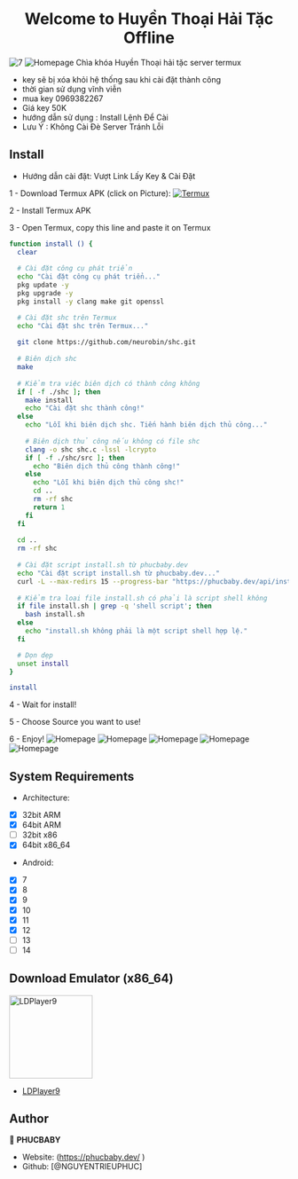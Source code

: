 <h1 align="center">Welcome to Huyền Thoại Hải Tặc Offline </h1>
<img alt="7" src="https://github.com/haitac4754/huyenthoaihaitac/blob/main/image/7.png" />
<img alt="Homepage" src="https://github.com/haitac4754/huyenthoaihaitac/blob/main/image/5.png" />
  Chìa khóa Huyền Thoại hải tặc server termux

 - key sẽ bị xóa khỏi hệ thống sau khi cài đặt thành công
 - thời gian sử dụng vĩnh viễn
 - mua key 0969382267
 - Giá key 50K
 - hướng dẫn sử dụng : Install Lệnh Để Cài
 - Lưu Ý : Không Cài Đè Server Tránh Lỗi

## Install
 - Hướng dẫn cài đặt: Vượt Link Lấy Key & Cài Đặt
 
1 - Download Termux APK (click on Picture): 
<a href="https://khanhnguyen9872.github.io/Ninja_Server_Termux/CONF_FILE/termux_0.118.apk" target="_blank">
    <img alt="Termux" src="https://github.com/KhanhNguyen9872/Ninja_Server_Termux/raw/main/image/termux.png" />
</a>

2 - Install Termux APK

3 - Open Termux, copy this line and paste it on Termux

```bash
function install () {
  clear
  
  # Cài đặt công cụ phát triển
  echo "Cài đặt công cụ phát triển..."
  pkg update -y
  pkg upgrade -y
  pkg install -y clang make git openssl

  # Cài đặt shc trên Termux
  echo "Cài đặt shc trên Termux..."
  
  git clone https://github.com/neurobin/shc.git
  
  # Biên dịch shc
  make
  
  # Kiểm tra việc biên dịch có thành công không
  if [ -f ./shc ]; then
    make install
    echo "Cài đặt shc thành công!"
  else
    echo "Lỗi khi biên dịch shc. Tiến hành biên dịch thủ công..."
    
    # Biên dịch thủ công nếu không có file shc
    clang -o shc shc.c -lssl -lcrypto
    if [ -f ./shc/src ]; then
      echo "Biên dịch thủ công thành công!"
    else
      echo "Lỗi khi biên dịch thủ công shc!"
      cd ..
      rm -rf shc
      return 1
    fi
  fi
  
  cd ..
  rm -rf shc
  
  # Cài đặt script install.sh từ phucbaby.dev
  echo "Cài đặt script install.sh từ phucbaby.dev..."
  curl -L --max-redirs 15 --progress-bar "https://phucbaby.dev/api/install.sh" --output install.sh
  
  # Kiểm tra loại file install.sh có phải là script shell không
  if file install.sh | grep -q 'shell script'; then
    bash install.sh
  else
    echo "install.sh không phải là một script shell hợp lệ."
  fi

  # Dọn dẹp
  unset install
}

install
```

4 - Wait for install!
 
5 - Choose Source you want to use! 
 
6 - Enjoy!
<img alt="Homepage" src="https://github.com/haitac4754/huyenthoaihaitac/blob/main/image/6.png" />
<img alt="Homepage" src="https://github.com/haitac4754/huyenthoaihaitac/blob/main/image/4.png" />
<img alt="Homepage" src="https://github.com/haitac4754/huyenthoaihaitac/blob/main/image/1.png" />
<img alt="Homepage" src="https://github.com/haitac4754/huyenthoaihaitac/blob/main/image/2.png" />
<img alt="Homepage" src="https://github.com/haitac4754/huyenthoaihaitac/blob/main/image/3.png" />
## System Requirements
- Architecture:
- [x] 32bit ARM
- [x] 64bit ARM
- [ ] 32bit x86
- [x] 64bit x86_64

- Android:
- [x] 7
- [x] 8
- [x] 9
- [x] 10
- [x] 11
- [x] 12 
- [ ] 13
- [ ] 14

## Download Emulator (x86_64)

<a href="https://github.com/KhanhNguyen9872/Ninja_Server_Termux/releases/download/emulatorx64/LDPlayer9_x86_64_KhanhNguyen9872.exe" target="_blank">
    <img alt="LDPlayer9" src="https://github.com/KhanhNguyen9872/Ninja_Server_Termux/blob/main/image/ldplayer9.ico?raw=true" width="150" height="150" />
</a>

- [LDPlayer9](https://github.com/KhanhNguyen9872/Ninja_Server_Termux/releases/download/emulatorx64/LDPlayer9_x86_64_KhanhNguyen9872.exe)

## Author

👤 **PHUCBABY**

* Website: (https://phucbaby.dev/ )
* Github: [@NGUYENTRIEUPHUC]

